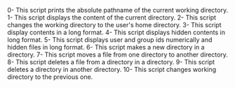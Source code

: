0- This script prints the absolute pathname of the current working directory.
1- This script displays the content of the current directory.
2- This script changes the working directory to the user's home directory.
3- This script display contents in a long format.
4- This script displays hidden contents in long format.
5- This script displays user and group ids  numerically and hidden files in long format.
6- This script makes a new directory in a directory.
7- This script moves a file from one directory to another directory.
8- This script deletes a file from a directory in a directory.
9- This script deletes a directory in another directory.
10- This script changes working directory to the previous one.
